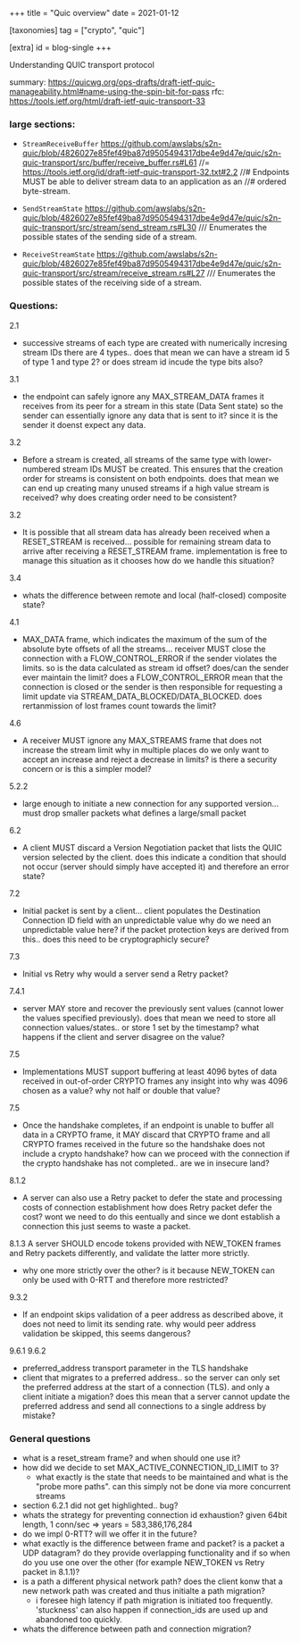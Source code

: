 +++
title = "Quic overview"
date = 2021-01-12


[taxonomies]
tag = ["crypto", "quic"]

[extra]
id = blog-single
+++

Understanding QUIC transport protocol

summary: https://quicwg.org/ops-drafts/draft-ietf-quic-manageability.html#name-using-the-spin-bit-for-pass
rfc: https://tools.ietf.org/html/draft-ietf-quic-transport-33


### large sections:
- `StreamReceiveBuffer`
https://github.com/awslabs/s2n-quic/blob/4826027e85fef49ba87d9505494317dbe4e9d47e/quic/s2n-quic-transport/src/buffer/receive_buffer.rs#L61
//= https://tools.ietf.org/id/draft-ietf-quic-transport-32.txt#2.2
//# Endpoints MUST be able to deliver stream data to an application as an
//# ordered byte-stream.

- `SendStreamState`
https://github.com/awslabs/s2n-quic/blob/4826027e85fef49ba87d9505494317dbe4e9d47e/quic/s2n-quic-transport/src/stream/send_stream.rs#L30
/// Enumerates the possible states of the sending side of a stream.

- `ReceiveStreamState`
https://github.com/awslabs/s2n-quic/blob/4826027e85fef49ba87d9505494317dbe4e9d47e/quic/s2n-quic-transport/src/stream/receive_stream.rs#L27
/// Enumerates the possible states of the receiving side of a stream.



### Questions:
2.1
- successive streams of each type are created with numerically incresing stream IDs
there are 4 types.. does that mean we can have a stream id 5 of type 1 and type 2? or does stream id incude the type bits also?

3.1
- the endpoint can safely ignore any MAX_STREAM_DATA frames it receives from its peer for a stream in this state (Data Sent state)
so the sender can essentially ignore any data that is sent to it? since it is the sender it doenst expect any data.

3.2
- Before a stream is created, all streams of the same type with lower-numbered stream IDs MUST be created.  This ensures that the creation order for streams is consistent on both endpoints.
does that mean we can end up creating many unused streams if a high value stream is received? why does creating order need to be consistent?

3.2
- It is possible that all stream data has already been received when a RESET_STREAM is received... possible for remaining stream data to arrive after receiving a RESET_STREAM frame. implementation is free to manage this situation as it chooses
how do we handle this situation?

3.4
- whats the difference between remote and local (half-closed) composite state?

4.1
- MAX_DATA frame, which indicates the maximum of the sum of the absolute byte offsets of all the streams... receiver MUST close the connection with a FLOW_CONTROL_ERROR if the sender violates the limits.
so is the data calculated as stream id offset? does/can the sender ever maintain the limit? does a FLOW_CONTROL_ERROR mean that the connection is closed or the sender is then responsible for requesting a limit update via STREAM_DATA_BLOCKED/DATA_BLOCKED.
does rertanmission of lost frames count towards the limit?

4.6
- A receiver MUST ignore any MAX_STREAMS frame that does not increase the stream limit
why in multiple places do we only want to accept an increase and reject a decrease in limits? is there a security concern or is this a simpler model?

5.2.2
- large enough to initiate a new connection for any supported version... must drop smaller packets
what defines a large/small packet

6.2
- A client MUST discard a Version Negotiation packet that lists the QUIC version selected by the client.
does this indicate a condition that should not occur (server should simply have accepted it) and therefore an error state?

7.2
- Initial packet is sent by a client... client populates the Destination Connection ID field with an unpredictable value
why do we need an unpredictable value here? if the packet protection keys are derived from this.. does this need to be cryptographicly secure?

7.3
- Initial vs Retry
why would a server send a Retry packet?

7.4.1
- server MAY store and recover the previously sent values (cannot lower the values specified previously).
does that mean we need to store all connection values/states.. or store 1 set by the timestamp? what happens if the client and server disagree on the value?

7.5
- Implementations MUST support buffering at least 4096 bytes of data received in out-of-order CRYPTO frames
any insight into why was 4096 chosen as a value? why not half or double that value?

7.5
- Once the handshake completes, if an endpoint is unable to buffer all data in a CRYPTO frame, it MAY discard that CRYPTO frame and all CRYPTO frames received in the future
so the handshake does not include a crypto handshake? how can we proceed with the connection if the crypto handshake has not completed.. are we in insecure land?

8.1.2
- A server can also use a Retry packet to defer the state and processing costs of connection establishment
how does Retry packet defer the cost? wont we need to do this eentually and since we dont establish a connection this just seems to waste a packet.

8.1.3
A server SHOULD encode tokens provided with NEW_TOKEN frames and Retry packets differently, and validate the latter more strictly.
- why  one more strictly over the other? is it because NEW_TOKEN can only be used with 0-RTT and therefore more restricted?

9.3.2
- If an endpoint skips validation of a peer address as described above, it does not need to limit its sending rate.
why would peer address validation be skipped, this seems dangerous?

9.6.1
9.6.2
- preferred_address transport parameter in the TLS handshake
- client that migrates to a preferred address..
so the server can only set the preferred address at the start of a connection (TLS). and only a client initiate a migation? does this mean that a server cannot update the preferred address and send all connections to a single address by mistake?

### General questions
- what is a reset_stream frame? and when should one use it?
- how did we decide to set MAX_ACTIVE_CONNECTION_ID_LIMIT to 3?
  - what exactly is the state that needs to be maintained and what is the "probe more paths". can this simply not be done via more concurrent streams
- section 6.2.1 did not get highlighted.. bug?
- whats the strategy for preventing connection id exhaustion? given 64bit length, 1 conn/sec => years = 583,386,176,284
- do we impl 0-RTT? will we offer it in the future?
- what exactly is the difference between frame and packet? is a packet a UDP datagram? do they provide overlapping functionality and if so when do you use one over the other (for example NEW_TOKEN vs Retry packet in 8.1.1)?
- is a path a different physical network path? does the client konw that a new network path was created and thus initialte a path migration?
  - i foresee high latency if path migration is initiated too frequently. 'stuckness' can also happen if connection_ids are used up and abandoned too quickly.
- whats the difference between path and connection migration?


